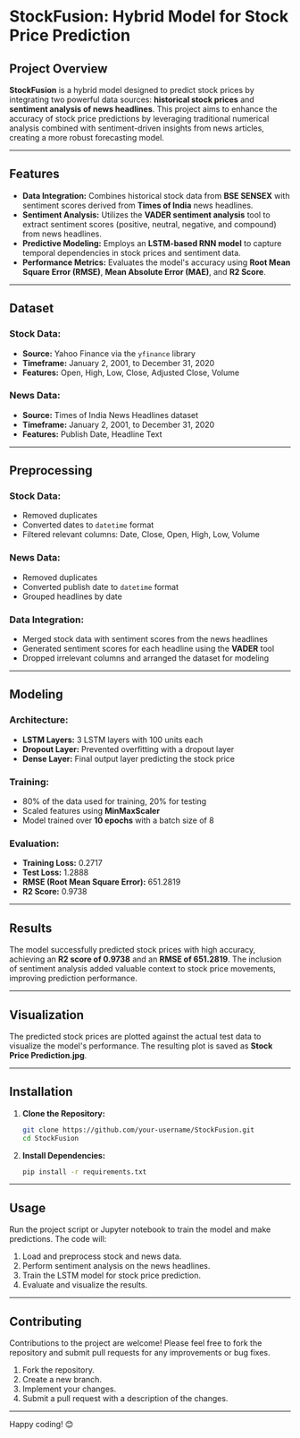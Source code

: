 # StockFusion: Hybrid Model for Stock Price Prediction

## Project Overview
**StockFusion** is a hybrid model designed to predict stock prices by integrating two powerful data sources: **historical stock prices** and **sentiment analysis of news headlines**. This project aims to enhance the accuracy of stock price predictions by leveraging traditional numerical analysis combined with sentiment-driven insights from news articles, creating a more robust forecasting model.

---

## Features
- **Data Integration:** Combines historical stock data from **BSE SENSEX** with sentiment scores derived from **Times of India** news headlines.
- **Sentiment Analysis:** Utilizes the **VADER sentiment analysis** tool to extract sentiment scores (positive, neutral, negative, and compound) from news headlines.
- **Predictive Modeling:** Employs an **LSTM-based RNN model** to capture temporal dependencies in stock prices and sentiment data.
- **Performance Metrics:** Evaluates the model's accuracy using **Root Mean Square Error (RMSE)**, **Mean Absolute Error (MAE)**, and **R2 Score**.

---

## Dataset

### Stock Data:
- **Source:** Yahoo Finance via the `yfinance` library
- **Timeframe:** January 2, 2001, to December 31, 2020
- **Features:** Open, High, Low, Close, Adjusted Close, Volume

### News Data:
- **Source:** Times of India News Headlines dataset
- **Timeframe:** January 2, 2001, to December 31, 2020
- **Features:** Publish Date, Headline Text

---

## Preprocessing
### Stock Data:
- Removed duplicates
- Converted dates to `datetime` format
- Filtered relevant columns: Date, Close, Open, High, Low, Volume

### News Data:
- Removed duplicates
- Converted publish date to `datetime` format
- Grouped headlines by date

### Data Integration:
- Merged stock data with sentiment scores from the news headlines
- Generated sentiment scores for each headline using the **VADER** tool
- Dropped irrelevant columns and arranged the dataset for modeling

---

## Modeling

### Architecture:
- **LSTM Layers:** 3 LSTM layers with 100 units each
- **Dropout Layer:** Prevented overfitting with a dropout layer
- **Dense Layer:** Final output layer predicting the stock price

### Training:
- 80% of the data used for training, 20% for testing
- Scaled features using **MinMaxScaler**
- Model trained over **10 epochs** with a batch size of 8

### Evaluation:
- **Training Loss:** 0.2717
- **Test Loss:** 1.2888
- **RMSE (Root Mean Square Error):** 651.2819
- **R2 Score:** 0.9738

---

## Results
The model successfully predicted stock prices with high accuracy, achieving an **R2 score of 0.9738** and an **RMSE of 651.2819**. The inclusion of sentiment analysis added valuable context to stock price movements, improving prediction performance. 

---

## Visualization
The predicted stock prices are plotted against the actual test data to visualize the model's performance. The resulting plot is saved as **Stock Price Prediction.jpg**.

---

## Installation

1. **Clone the Repository:**
   ```bash
   git clone https://github.com/your-username/StockFusion.git
   cd StockFusion
   ```

2. **Install Dependencies:**
   ```bash
   pip install -r requirements.txt
   ```

---

## Usage

Run the project script or Jupyter notebook to train the model and make predictions. The code will:
1. Load and preprocess stock and news data.
2. Perform sentiment analysis on the news headlines.
3. Train the LSTM model for stock price prediction.
4. Evaluate and visualize the results.

---

## Contributing
Contributions to the project are welcome! Please feel free to fork the repository and submit pull requests for any improvements or bug fixes.

1. Fork the repository.
2. Create a new branch.
3. Implement your changes.
4. Submit a pull request with a description of the changes.


---  

Happy coding! 😊
